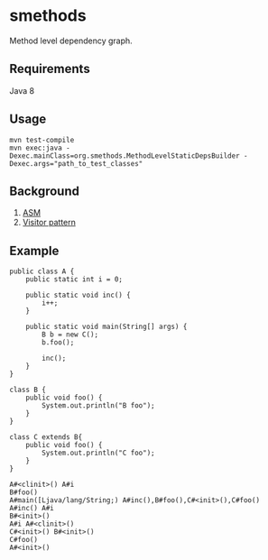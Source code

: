 # smethods

Method level dependency graph.

## Requirements
Java 8

## Usage
```
mvn test-compile
mvn exec:java -Dexec.mainClass=org.smethods.MethodLevelStaticDepsBuilder -Dexec.args="path_to_test_classes"
```

## Background
1. [ASM](http://asm.ow2.org/)
2. [Visitor pattern](https://en.wikipedia.org/wiki/Visitor_pattern)

## Example
```
public class A {
    public static int i = 0;

    public static void inc() {
        i++;
    }

    public static void main(String[] args) {
        B b = new C();
        b.foo();

        inc();
    }
}

class B {
    public void foo() {
        System.out.println("B foo");
    }
}

class C extends B{
    public void foo() {
        System.out.println("C foo");
    }
}
```

```
A#<clinit>() A#i
B#foo() 
A#main([Ljava/lang/String;) A#inc(),B#foo(),C#<init>(),C#foo()
A#inc() A#i
B#<init>() 
A#i A#<clinit>()
C#<init>() B#<init>()
C#foo() 
A#<init>() 
```